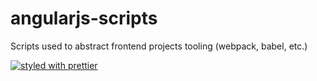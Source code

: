 # angularjs-scripts
Scripts used to abstract frontend projects tooling (webpack, babel, etc.)

[![styled with prettier](https://img.shields.io/badge/styled_with-prettier-ff69b4.svg)](https://github.com/prettier/prettier)
